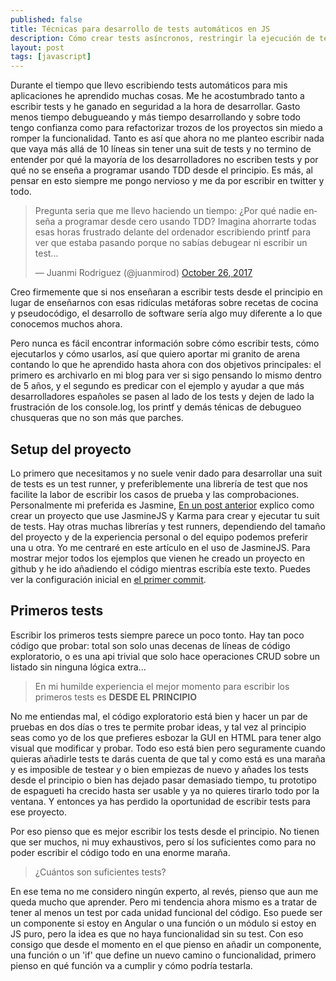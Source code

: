 ```yaml
---
published: false
title: Técnicas para desarrollo de tests automáticos en JS
description: Cómo crear tests asíncronos, restringir la ejecución de tests y crear mocks
layout: post
tags: [javascript] 
---
```


Durante el tiempo que llevo escribiendo tests automáticos para mis aplicaciones he aprendido muchas cosas. Me he acostumbrado tanto a escribir tests y he ganado en seguridad a la hora de desarrollar. Gasto menos tiempo debugueando y más tiempo desarrollando y sobre todo tengo confianza como para refactorizar trozos de los proyectos sin miedo a romper la funcionalidad. Tanto es así que ahora no me planteo escribir nada que vaya más allá de 10 líneas sin tener una suit de tests y no termino de entender por qué la mayoría de los desarrolladores no escriben tests y por qué no se enseña a programar usando TDD desde el principio. Es más, al pensar en esto siempre me pongo nervioso y me da por escribir en twitter y todo.

<blockquote class="twitter-tweet" data-lang="en"><p lang="es" dir="ltr">Pregunta seria que me llevo haciendo un tiempo: ¿Por qué nadie enseña a programar desde cero usando TDD? Imagina ahorrarte todas esas horas frustrado delante del ordenador escribiendo printf para ver que estaba pasando porque no sabías debugear ni escribir un test...</p>&mdash; Juanmi Rodriguez (@juanmirod) <a href="https://twitter.com/juanmirod/status/923646197109329921?ref_src=twsrc%5Etfw">October 26, 2017</a></blockquote>
<script async src="https://platform.twitter.com/widgets.js" charset="utf-8"></script>

Creo firmemente que si nos enseñaran a escribir tests desde el principio en lugar de enseñarnos con esas ridículas metáforas sobre recetas de cocina y pseudocódigo, el desarrollo de software sería algo muy diferente a lo que conocemos muchos ahora.

Pero nunca es fácil encontrar información sobre cómo escribir tests, cómo ejecutarlos y cómo usarlos, así que quiero aportar mi granito de arena contando lo que he aprendido hasta ahora con dos objetivos principales: el primero es archivarlo en mi blog para ver si sigo pensando lo mismo dentro de 5 años, y el segundo es predicar con el ejemplo y ayudar a que más desarrolladores españoles se pasen al lado de los tests y dejen de lado la frustración de los console.log, los printf y demás ténicas de debugueo chusqueras que no son más que parches.

## Setup del proyecto 

Lo primero que necesitamos y no suele venir dado para desarrollar una suit de tests es un test runner, y preferiblemente una librería de test que nos facilite la labor de escribir los casos de prueba y las comprobaciones. Personalmente mi preferida es Jasmine, [En un post anterior][1] explico como crear un proyecto que use JasmineJS y Karma para crear y ejecutar tu suit de tests. Hay otras muchas librerías y test runners, dependiendo del tamaño del proyecto y de la experiencia personal o del equipo podemos preferir una u otra. Yo me centraré en este artículo en el uso de JasmineJS. Para mostrar mejor todos los ejemplos que vienen he creado un proyecto en github y he ido añadiendo el código mientras escribía este texto. Puedes ver la configuración inicial en [el primer commit][2].

## Primeros tests

Escribir los primeros tests siempre parece un poco tonto. Hay tan poco código que probar: total son solo unas decenas de líneas de código exploratorio, o es una api trivial que solo hace operaciones CRUD sobre un listado sin ninguna lógica extra...

> En mi humilde experiencia el mejor momento para escribir los primeros tests es **DESDE EL PRINCIPIO**

No me entiendas mal, el código exploratorio está bien y hacer un par de pruebas en dos días o tres te permite probar ideas, y tal vez al principio seas como yo de los que prefieres esbozar la GUI en HTML para tener algo visual que modificar y probar. Todo eso está bien pero seguramente cuando quieras añadirle tests te darás cuenta de que tal y como está es una maraña y es imposible de testear y o bien empiezas de nuevo y añades los tests desde el principio o bien has dejado pasar demasiado tiempo, tu prototipo de espagueti ha crecido hasta ser usable y ya no quieres tirarlo todo por la ventana. Y entonces ya has perdido la oportunidad de escribir tests para ese proyecto.

Por eso pienso que es mejor escribir los tests desde el principio. No tienen que ser muchos, ni muy exhaustivos, pero sí los suficientes como para no poder escribir el código todo en una enorme maraña. 

> ¿Cuántos son suficientes tests?

En ese tema no me considero ningún experto, al revés, pienso que aun me queda mucho que aprender. Pero mi tendencia ahora mismo es a tratar de tener al menos un test por cada unidad funcional del código. Eso puede ser un componente si estoy en Angular o una función o un módulo si estoy en JS puro, pero la idea es que no haya funcionalidad sin su test. Con eso consigo que desde el momento en el que pienso en añadir un componente, una función o un 'if' que define un nuevo camino o funcionalidad, primero pienso en qué función va a cumplir y cómo podría testarla.


[1]:http://juanmirod.github.io/2016/04/29/configurando-karma-en-un-projecto-javascript.html
[2]:
https://jasmine.github.io/api/2.6/global.html#fdescribe